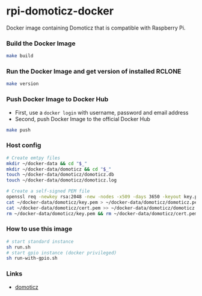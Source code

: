 # rpi-domoticz-docker

Docker image containing Domoticz that is compatible with Raspberry Pi.

### Build the Docker Image
```bash
make build
```

### Run the Docker Image and get version of installed RCLONE
```bash
make version
```

### Push Docker Image to Docker Hub
* First, use a `docker login` with username, password and email address
* Second, push Docker Image to the official Docker Hub
```bash
make push
```

### Host config
```bash
# Create emtpy files
mkdir ~/docker-data && cd "$_"
mkdir ~/docker-data/domoticz && cd "$_"
touch ~/docker-data/domoticz/domoticz.db
touch ~/docker-data/domoticz/domoticz.log

# Create a self-signed PEM file
openssl req -newkey rsa:2048 -new -nodes -x509 -days 3650 -keyout key.pem -out cert.pem
cat ~/docker-data/domoticz/key.pem > ~/docker-data/domoticz/domoticz.pem
cat ~/docker-data/domoticz/cert.pem >> ~/docker-data/domoticz/domoticz.pem
rm ~/docker-data/domoticz/key.pem && rm ~/docker-data/domoticz/cert.pem
```

### How to use this image
```bash
# start standard instance
sh run.sh
# start gpio instance (docker privileged)
sh run-with-gpio.sh
```

### Links
+ [domoticz](http://www.domoticz.com)

